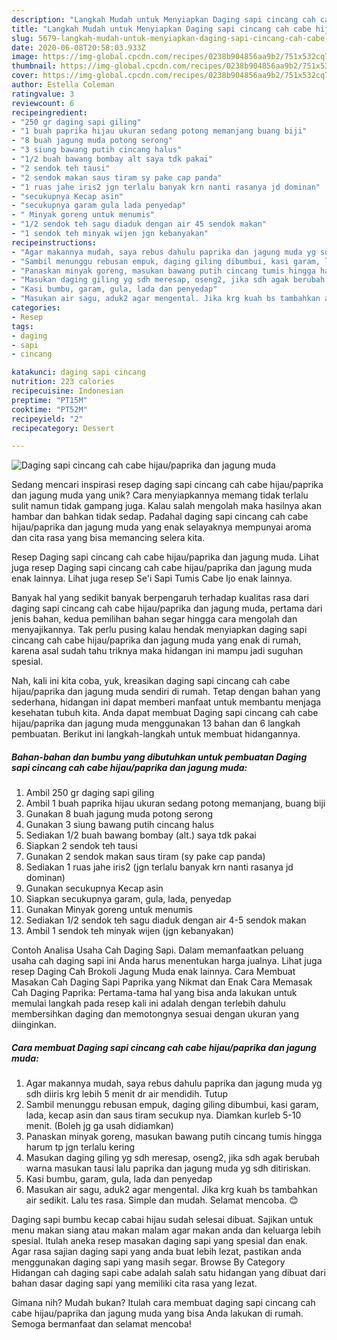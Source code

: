 ```yaml
---
description: "Langkah Mudah untuk Menyiapkan Daging sapi cincang cah cabe hijau/paprika dan jagung muda Anti Gagal"
title: "Langkah Mudah untuk Menyiapkan Daging sapi cincang cah cabe hijau/paprika dan jagung muda Anti Gagal"
slug: 5679-langkah-mudah-untuk-menyiapkan-daging-sapi-cincang-cah-cabe-hijau-paprika-dan-jagung-muda-anti-gagal
date: 2020-06-08T20:58:03.933Z
image: https://img-global.cpcdn.com/recipes/0238b904856aa9b2/751x532cq70/daging-sapi-cincang-cah-cabe-hijaupaprika-dan-jagung-muda-foto-resep-utama.jpg
thumbnail: https://img-global.cpcdn.com/recipes/0238b904856aa9b2/751x532cq70/daging-sapi-cincang-cah-cabe-hijaupaprika-dan-jagung-muda-foto-resep-utama.jpg
cover: https://img-global.cpcdn.com/recipes/0238b904856aa9b2/751x532cq70/daging-sapi-cincang-cah-cabe-hijaupaprika-dan-jagung-muda-foto-resep-utama.jpg
author: Estella Coleman
ratingvalue: 3
reviewcount: 6
recipeingredient:
- "250 gr daging sapi giling"
- "1 buah paprika hijau ukuran sedang potong memanjang buang biji"
- "8 buah jagung muda potong serong"
- "3 siung bawang putih cincang halus"
- "1/2 buah bawang bombay alt saya tdk pakai"
- "2 sendok teh tausi"
- "2 sendok makan saus tiram sy pake cap panda"
- "1 ruas jahe iris2 jgn terlalu banyak krn nanti rasanya jd dominan"
- "secukupnya Kecap asin"
- "secukupnya garam gula lada penyedap"
- " Minyak goreng untuk menumis"
- "1/2 sendok teh sagu diaduk dengan air 45 sendok makan"
- "1 sendok teh minyak wijen jgn kebanyakan"
recipeinstructions:
- "Agar makannya mudah, saya rebus dahulu paprika dan jagung muda yg sdh diiris krg lebih 5 menit dr air mendidih. Tutup"
- "Sambil menunggu rebusan empuk, daging giling dibumbui, kasi garam, lada, kecap asin dan saus tiram secukup nya. Diamkan kurleb 5-10 menit. (Boleh jg ga usah didiamkan)"
- "Panaskan minyak goreng, masukan bawang putih cincang tumis hingga harum tp jgn terlalu kering"
- "Masukan daging giling yg sdh meresap, oseng2, jika sdh agak berubah warna masukan tausi lalu paprika dan jagung muda yg sdh ditiriskan."
- "Kasi bumbu, garam, gula, lada dan penyedap"
- "Masukan air sagu, aduk2 agar mengental. Jika krg kuah bs tambahkan air sedikit. Lalu tes rasa. Simple dan mudah. Selamat mencoba. 😊"
categories:
- Resep
tags:
- daging
- sapi
- cincang

katakunci: daging sapi cincang 
nutrition: 223 calories
recipecuisine: Indonesian
preptime: "PT15M"
cooktime: "PT52M"
recipeyield: "2"
recipecategory: Dessert

---
```



![Daging sapi cincang cah cabe hijau/paprika dan jagung muda](https://img-global.cpcdn.com/recipes/0238b904856aa9b2/751x532cq70/daging-sapi-cincang-cah-cabe-hijaupaprika-dan-jagung-muda-foto-resep-utama.jpg)

Sedang mencari inspirasi resep daging sapi cincang cah cabe hijau/paprika dan jagung muda yang unik? Cara menyiapkannya memang tidak terlalu sulit namun tidak gampang juga. Kalau salah mengolah maka hasilnya akan hambar dan bahkan tidak sedap. Padahal daging sapi cincang cah cabe hijau/paprika dan jagung muda yang enak selayaknya mempunyai aroma dan cita rasa yang bisa memancing selera kita.

Resep Daging sapi cincang cah cabe hijau/paprika dan jagung muda. Lihat juga resep Daging sapi cincang cah cabe hijau/paprika dan jagung muda enak lainnya. Lihat juga resep Se&#39;i Sapi Tumis Cabe Ijo enak lainnya.

Banyak hal yang sedikit banyak berpengaruh terhadap kualitas rasa dari daging sapi cincang cah cabe hijau/paprika dan jagung muda, pertama dari jenis bahan, kedua pemilihan bahan segar hingga cara mengolah dan menyajikannya. Tak perlu pusing kalau hendak menyiapkan daging sapi cincang cah cabe hijau/paprika dan jagung muda yang enak di rumah, karena asal sudah tahu triknya maka hidangan ini mampu jadi suguhan spesial.


Nah, kali ini kita coba, yuk, kreasikan daging sapi cincang cah cabe hijau/paprika dan jagung muda sendiri di rumah. Tetap dengan bahan yang sederhana, hidangan ini dapat memberi manfaat untuk membantu menjaga kesehatan tubuh kita. Anda dapat membuat Daging sapi cincang cah cabe hijau/paprika dan jagung muda menggunakan 13 bahan dan 6 langkah pembuatan. Berikut ini langkah-langkah untuk membuat hidangannya.

<!--inarticleads1-->

##### Bahan-bahan dan bumbu yang dibutuhkan untuk pembuatan Daging sapi cincang cah cabe hijau/paprika dan jagung muda:

1. Ambil 250 gr daging sapi giling
1. Ambil 1 buah paprika hijau ukuran sedang potong memanjang, buang biji
1. Gunakan 8 buah jagung muda potong serong
1. Gunakan 3 siung bawang putih cincang halus
1. Sediakan 1/2 buah bawang bombay (alt.) saya tdk pakai
1. Siapkan 2 sendok teh tausi
1. Gunakan 2 sendok makan saus tiram (sy pake cap panda)
1. Sediakan 1 ruas jahe iris2 (jgn terlalu banyak krn nanti rasanya jd dominan)
1. Gunakan secukupnya Kecap asin
1. Siapkan secukupnya garam, gula, lada, penyedap
1. Gunakan  Minyak goreng untuk menumis
1. Sediakan 1/2 sendok teh sagu diaduk dengan air 4-5 sendok makan
1. Ambil 1 sendok teh minyak wijen (jgn kebanyakan)


Contoh Analisa Usaha Cah Daging Sapi. Dalam memanfaatkan peluang usaha cah daging sapi ini Anda harus menentukan harga jualnya. Lihat juga resep Daging Cah Brokoli Jagung Muda enak lainnya. Cara Membuat Masakan Cah Daging Sapi Paprika yang Nikmat dan Enak Cara Memasak Cah Daging Paprika: Pertama-tama hal yang bisa anda lakukan untuk memulai langkah pada resep kali ini adalah dengan terlebih dahulu membersihkan daging dan memotongnya sesuai dengan ukuran yang diinginkan. 

<!--inarticleads2-->

##### Cara membuat Daging sapi cincang cah cabe hijau/paprika dan jagung muda:

1. Agar makannya mudah, saya rebus dahulu paprika dan jagung muda yg sdh diiris krg lebih 5 menit dr air mendidih. Tutup
1. Sambil menunggu rebusan empuk, daging giling dibumbui, kasi garam, lada, kecap asin dan saus tiram secukup nya. Diamkan kurleb 5-10 menit. (Boleh jg ga usah didiamkan)
1. Panaskan minyak goreng, masukan bawang putih cincang tumis hingga harum tp jgn terlalu kering
1. Masukan daging giling yg sdh meresap, oseng2, jika sdh agak berubah warna masukan tausi lalu paprika dan jagung muda yg sdh ditiriskan.
1. Kasi bumbu, garam, gula, lada dan penyedap
1. Masukan air sagu, aduk2 agar mengental. Jika krg kuah bs tambahkan air sedikit. Lalu tes rasa. Simple dan mudah. Selamat mencoba. 😊


Daging sapi bumbu kecap cabai hijau sudah selesai dibuat. Sajikan untuk menu makan siang atau makan malam agar makan anda dan keluarga lebih spesial. Itulah aneka resep masakan daging sapi yang spesial dan enak. Agar rasa sajian daging sapi yang anda buat lebih lezat, pastikan anda menggunakan daging sapi yang masih segar. Browse By Category Hidangan cah daging sapi cabe adalah salah satu hidangan yang dibuat dari bahan dasar daging sapi yang memiliki cita rasa yang lezat. 

Gimana nih? Mudah bukan? Itulah cara membuat daging sapi cincang cah cabe hijau/paprika dan jagung muda yang bisa Anda lakukan di rumah. Semoga bermanfaat dan selamat mencoba!
